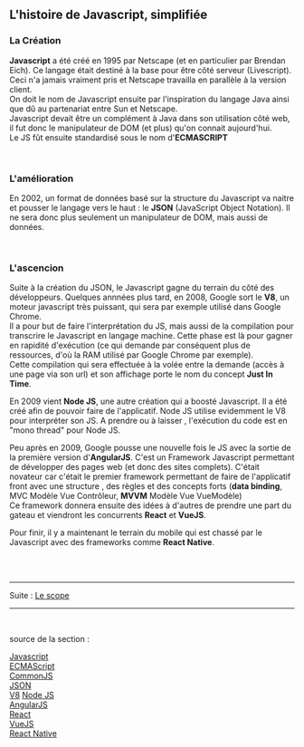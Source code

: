 ## L'histoire de Javascript, simplifiée


### La Création

**Javascript** a été créé en 1995 par Netscape (et en particulier par Brendan Eich). Ce langage était 
destiné à la base pour être côté serveur (Livescript). Ceci n'a jamais vraiment pris et Netscape 
travailla en parallèle à la version client.  
On doit le nom de Javascript ensuite par l'inspiration du langage Java ainsi que dû au partenariat 
entre Sun et Netscape.  
Javascript devait être un complément à Java dans son utilisation côté web, il fut donc le 
manipulateur de DOM (et plus) qu'on connait aujourd'hui.  
Le JS fût ensuite standardisé sous le nom d'**ECMASCRIPT**

<br>


### L'amélioration
En 2002, un format de données basé sur la structure du Javascript va naitre et pousser le langage 
vers le haut : le **JSON** (JavaScript Object Notation). Il ne sera donc plus seulement un 
manipulateur de DOM, mais aussi de données.

<br>

### L'ascencion
Suite à la création du JSON, le Javascript gagne du terrain du côté des développeurs. Quelques annnées 
plus tard, en 2008, Google sort le **V8**, un moteur javascript très puissant, qui sera par exemple 
utilisé dans Google Chrome.  
Il a pour but de faire l'interprétation du JS, mais aussi de la compilation pour transcrire le Javascript 
en langage machine. Cette phase est là pour gagner en rapidité d'exécution (ce qui demande par conséquent 
plus de ressources, d'où la RAM utilisé par Google Chrome par exemple).  
Cette compilation qui sera effectuée à la volée entre la demande (accès à une page via son url) 
et son affichage porte le nom du concept **Just In Time**.

En 2009 vient **Node JS**, une autre création qui a boosté Javascript. Il a été créé afin de pouvoir 
faire de l'applicatif. Node JS utilise evidemment le V8 pour interpréter son JS. A prendre ou à laisser 
, l'exécution du code est en "mono thread" pour Node JS.

Peu après en 2009, Google pousse une nouvelle fois le JS avec la sortie de la première version d'**AngularJS**. 
C'est un Framework Javascript permettant de développer des pages web (et donc des sites complets). 
C'était novateur car c'était le premier framework permettant de faire de l'applicatif front avec une structure 
, des règles et des concepts forts (**data binding**, MVC Modèle Vue Contrôleur, **MVVM** Modèle Vue VueModèle)  
Ce framework donnera ensuite des idées à d'autres de prendre une part du gateau et viendront les concurrents
**React** et **VueJS**.

Pour finir, il y a maintenant le terrain du mobile qui est chassé par le Javascript avec des frameworks
comme **React Native**.

<br>
<br>

---
Suite : [Le scope](../chapitre2-langage/1-scope.md)

---
<br>

source de la section : 

[Javascript](https://fr.wikipedia.org/wiki/JavaScript)  
[ECMAScript](https://fr.wikipedia.org/wiki/ECMAScript)  
[CommonJS](https://fr.wikipedia.org/wiki/CommonJS)  
[JSON](https://fr.wikipedia.org/wiki/JavaScript_Object_Notation)  
[V8](https://fr.wikipedia.org/wiki/V8_(moteur_JavaScript))  
[Node JS](https://fr.wikipedia.org/wiki/Node.js)  
[AngularJS](https://fr.wikipedia.org/wiki/AngularJS)  
[React](https://fr.wikipedia.org/wiki/React_(JavaScript))  
[VueJS](https://fr.wikipedia.org/wiki/Vue.js)  
[React Native](https://fr.wikipedia.org/wiki/React_Native)  
